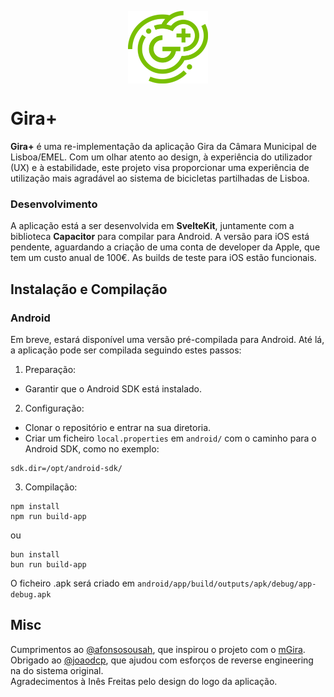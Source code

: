 <p align="center">
  <img src="assets/icon.svg" width="128" align="center">
</p>

# Gira+
**Gira+** é uma re-implementação da aplicação Gira da Câmara Municipal de Lisboa/EMEL.
Com um olhar atento ao design, à experiência do utilizador (UX) e à estabilidade, este projeto visa proporcionar uma experiência de utilização mais agradável ao sistema de bicicletas partilhadas de Lisboa.

### Desenvolvimento
A aplicação está a ser desenvolvida em **SvelteKit**, juntamente com a biblioteca **Capacitor** para compilar para Android.
A versão para iOS está pendente, aguardando a criação de uma conta de developer da Apple, que tem um custo anual de 100€.
As builds de teste para iOS estão funcionais.


## Instalação e Compilação

### Android
Em breve, estará disponível uma versão pré-compilada para Android. Até lá, a aplicação pode ser compilada seguindo estes passos:

1. Preparação:
 - Garantir que o Android SDK está instalado.
2. Configuração:
 - Clonar o repositório e entrar na sua diretoria.
 - Criar um ficheiro `local.properties` em `android/` com o caminho para o Android SDK, como no exemplo:
 ```properties
 sdk.dir=/opt/android-sdk/
 ```
3. Compilação:
  ```
  npm install
  npm run build-app
  ```
  ou
  ```
  bun install
  bun run build-app
  ```

O ficheiro .apk será criado em `android/app/build/outputs/apk/debug/app-debug.apk`

## Misc
Cumprimentos ao [@afonsosousah](https://github.com/afonsosousah), que inspirou o projeto com o [mGira](https://github.com/afonsosousah/mgira).  
Obrigado ao [@joaodcp](https://github.com/joaodcp), que ajudou com esforços de reverse engineering na do sistema original.  
Agradecimentos à Inês Freitas pelo design do logo da aplicação.